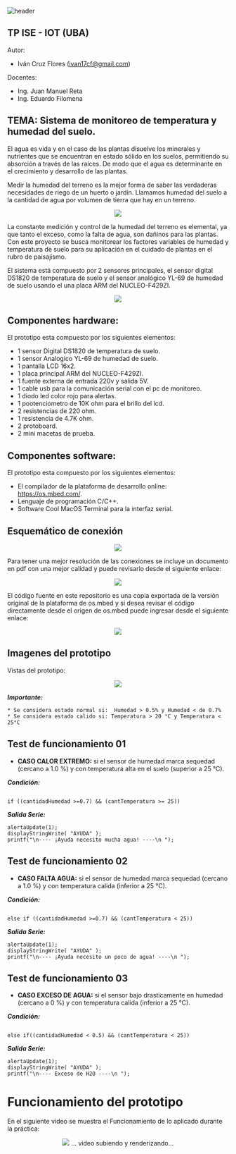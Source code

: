 ![header](imagenes/header.png)

## TP ISE - IOT (UBA)

Autor:
* Iván Cruz Flores (ivan17cf@gmail.com)

Docentes:

* Ing. Juan Manuel Reta
* Ing. Eduardo Filomena

## TEMA:  Sistema de monitoreo de temperatura y humedad del suelo.

El agua es vida y en el caso de las plantas disuelve los minerales y nutrientes que se encuentran en estado sólido en los suelos, permitiendo su absorción a través de las raíces. De modo que el agua es determinante en el crecimiento y desarrollo de las plantas.

Medir la humedad del terreno es la mejor forma de saber las verdaderas necesidades de riego de un huerto o jardín. Llamamos humedad del suelo a la cantidad de agua por volumen de tierra que hay en un terreno.

<p align="center">
    <img src="imagenes/portada.jpeg">
</p>

La constante medición y control de la humedad del terreno es elemental, ya que tanto el exceso, como la falta de agua, son dañinos para las plantas. 
Con este proyecto se busca monitorear los factores variables de humedad y temperatura de suelo para su aplicación en el cuidado de plantas en el rubro de paisajismo.

El sistema está compuesto por 2 sensores principales, el sensor digital DS1820 de temperatura de suelo y el sensor analógico YL-69 de humedad de suelo usando el una placa ARM del NUCLEO-F429ZI.

<p align="center">
    <img src="imagenes/diagrama.png">
</p>

## Componentes hardware: 

El prototipo esta compuesto por los siguientes elementos:

* 1 sensor Digital DS1820 de temperatura de suelo.
* 1 sensor Analogico YL-69 de humedad de suelo.
* 1 pantalla LCD 16x2.
* 1 placa principal ARM del NUCLEO-F429ZI.
* 1 fuente externa de entrada 220v y salida 5V.
* 1 cable usb para la comunicación serial con el pc de monitoreo.
* 1 diodo led color rojo para alertas.
* 1 pootenciometro de 10K ohm para el brillo del lcd.
* 2 resistencias de 220 ohm.
* 1 resistencia de 4.7K ohm.
* 2 protoboard.
* 2 mini macetas de prueba.

## Componentes software: 

El prototipo esta compuesto por los siguientes elementos:


* El compilador de la plataforma de desarrollo online: https://os.mbed.com/.
* Lenguaje de programación C/C++.
* Software Cool MacOS Terminal para la interfaz serial.

## Esquemático de conexión

<p align="center">
    <img src="imagenes/conexiones.png">
</p>

Para tener una mejor resolución de las conexiones se incluye un documento en pdf con una mejor calidad y puede revisarlo desde el siguiente enlace:

<p align="center">
    <a href="imagenes/diagrama_conexiones.pdf" target="_blank"><img src="imagenes/ampliar.png"></a>
</p>


El código fuente en este repositorio es una copia exportada de la versión original de la plataforma de os.mbed y si desea revisar el código directamente desde el origen de os.mbed puede ingresar desde el siguiente enlace:

<p align="center">
    <a href="https://ide.mbed.com/compiler/#nav:/Ejemplo_TP_ISE_final;" target="_blank"><img src="imagenes/fuente.png"></a>
</p>


## Imagenes del prototipo 

Vistas del prototipo:

<p align="center">
    <img src="imagenes/prototipo.png"><br>

</p>

<b><i>Importante:</i></b>

 ```
 * Se considera estado normal si:  Humedad > 0.5% y Humedad < de 0.7%
 * Se considera estado calido si: Temperatura > 20 °C y Temperatura < 25°C
 
 ```

## Test de funcionamiento 01

* <b>CASO CALOR EXTREMO:</b> si el sensor de humedad marca sequedad (cercano a 1.0 %) y con temperatura alta en el suelo (superior a 25 °C).


<b><i>Condición:</i></b>

 ```
 
 if ((cantidadHumedad >=0.7) && (cantTemperatura >= 25)) 
 
 ```
<b><i>Salida Serie:</i></b>

```
alertaUpdate(1);
displayStringWrite( "AYUDA" );
printf("\n---- ¡Ayuda necesito mucha agua! ----\n ");

```


## Test de funcionamiento 02 

* <b>CASO FALTA AGUA:</b> si el sensor de humedad marca sequedad (cercano a 1.0 %) y con temperatura calida (inferior a 25 °C). 

<b><i>Condición:</i></b>

 ```
 
 else if ((cantidadHumedad >=0.7) && (cantTemperatura < 25))
 
 ```
<b><i>Salida Serie:</i></b>

```
alertaUpdate(1);
displayStringWrite( "AYUDA" );
printf("\n---- ¡Ayuda necesito un poco de agua! ----\n ");

```


## Test de funcionamiento 03 

* <b>CASO EXCESO DE AGUA:</b> si el sensor bajo drasticamente en humedad (cercano a 0 %) y con temperatura calida (inferior a 25 °C). 

<b><i>Condición:</i></b>

 ```
 
 else if((cantidadHumedad < 0.5) && (cantTemperatura < 25)) 
 
 ```
<b><i>Salida Serie:</i></b>

```
alertaUpdate(1);
displayStringWrite( "AYUDA" );
printf("\n---- Exceso de H2O ----\n ");

```

# Funcionamiento del prototipo 

En el siguiente video se muestra el Funcionamiento de lo aplicado durante la práctica:
<p align="center">
    <img src="imagenes/play.png"> ... video subiendo y renderizando...
 </p>



